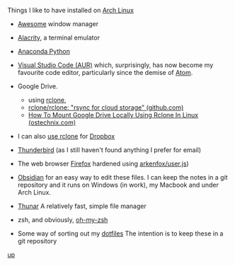 Things I like to have installed on [Arch Linux](https://archlinux.org/)


- [Awesome](https://awesomewm.org/) window manager
- [Alacrity](https://wiki.archlinux.org/title/Alacritty), a terminal emulator
- [Anaconda Python](https://www.anaconda.com/)
- [Visual Studio Code (AUR)](https://aur.archlinux.org/packages/visual-studio-code-bin) which, surprisingly, has now become my favourite code editor, particularly since the demise of [Atom](https://github.blog/2022-06-08-sunsetting-atom/).

- Google Drive. 
	- using [rclone](https://archlinux.org/packages/extra/x86_64/rclone/), 
	- [rclone/rclone: "rsync for cloud storage" (github.com)](https://github.com/rclone/rclone) 
	- [How To Mount Google Drive Locally Using Rclone In Linux (ostechnix.com)](https://ostechnix.com/mount-google-drive-using-rclone-in-linux/)

- I can also [use rclone](https://rclone.org/dropbox/) for  [Dropbox](https://aur.archlinux.org/packages/dropbox)
- [Thunderbird](https://wiki.archlinux.org/title/Thunderbird) (as I still haven't found anything I prefer for email)
- The web browser [Firefox](https://wiki.archlinux.org/title/Firefox) hardened using [arkenfox/user.js](https://github.com/arkenfox/user.js/))
- [Obsidian](https://aur.archlinux.org/packages/obsidian-bin) for an easy way to edit these files. I can keep the notes in a git repository and it runs on Windows (in work), my Macbook and under Arch Linux.
- [Thunar](https://wiki.archlinux.org/title/Thunar) A relatively fast, simple file manager
- zsh, and obviously, [oh-my-zsh](https://ohmyz.sh/)
- Some way of sorting out my [dotfiles](https://github.com/webpro/awesome-dotfiles) The intention is to keep these in a git repository

[up](README.md)


